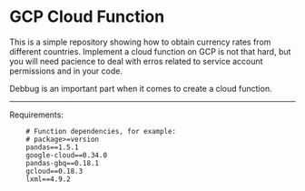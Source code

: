 # GCP Cloud Function

This is a simple repository showing how to obtain currency rates from different countries.
Implement a cloud function on GCP is not that hard, but you will need pacience to deal with erros related to service account 
permissions and in your code.

Debbug is an important part when it comes to create a cloud function.

---

Requirements:

        # Function dependencies, for example:
        # package>=version
        pandas==1.5.1
        google-cloud==0.34.0
        pandas-gbq==0.18.1
        gcloud==0.18.3
        lxml==4.9.2

